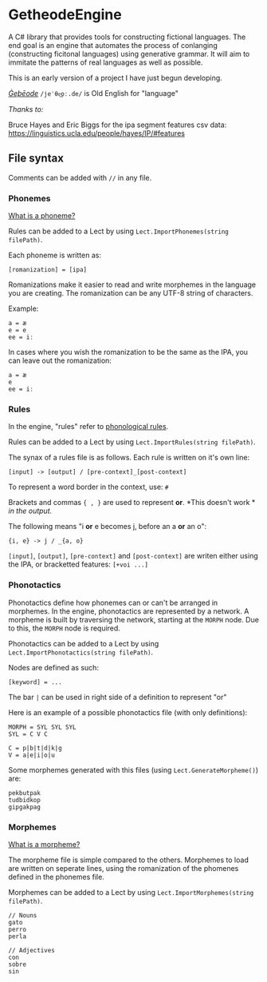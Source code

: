 # GetheodeEngine

A C# library that provides tools for constructing fictional languages. The end 
goal is an engine that automates the process of 
conlanging (constructing ficitonal languages) using generative grammar. It will 
aim to immitate the patterns of real languages as well as possible.

This is an early version of a project I have just begun developing.

*[Ġeþēode](https://en.wiktionary.org/wiki/geþeode)* `/jeˈθe͜oː.de/` is Old 
English for "language"

*Thanks to:*

Bruce Hayes and Eric Biggs for the ipa segment features csv data:
https://linguistics.ucla.edu/people/hayes/IP/#features

## File syntax

Comments can be added with `//` in any file.

### Phonemes

[What is a phoneme?](https://en.wikipedia.org/wiki/Phoneme)

Rules can be added to a Lect by using `Lect.ImportPhonemes(string filePath)`.

Each phoneme is written as:
```
[romanization] = [ipa]
```

Romanizations make it easier to read and write morphemes in the language you are
 creating. The romanization can be any UTF-8 string of characters.

Example:
```
a = æ
e = e
ee = iː
```

In cases where you wish the romanization to be the same as the IPA, you can
 leave out the romanization:
```
a = æ
e
ee = iː
```

### Rules
In the engine, "rules" refer to 
[phonological rules](https://en.wikipedia.org/wiki/Phonological_rule).

Rules can be added to a Lect by using `Lect.ImportRules(string filePath)`.

The synax of a rules file is as follows. Each rule is written on it's own line:

```
[input] -> [output] / [pre-context]_[post-context] 
```

To represent a word border in the context, use: `#`

Brackets and commas `{ , }` are used to represent **or**. *This doesn't work *
*in the output.* 

The following means "i **or** e becomes j, before an a **or** an o": 
```
{i, e} -> j / _{a, o}
```

`[input]`, `[output]`, `[pre-context]` and `[post-context]` are writen either 
using the IPA, or bracketted features: `[+voi ...]`

### Phonotactics

Phonotactics define how phonemes can or can't be arranged in morphemes. In the 
engine, phonotactics are represented by a network. A morpheme is built by 
traversing the network, starting at the `MORPH` node. Due to this, the `MORPH` 
node is required.

Phonotactics can be added to a Lect by using 
`Lect.ImportPhonotactics(string filePath)`.

Nodes are defined as such:
```
[keyword] = ...
```

The bar `|` can be used in right side of a definition to represent "or"

Here is an example of a possible phonotactics file (with only definitions):
```
MORPH = SYL SYL SYL
SYL = C V C

C = p|b|t|d|k|g
V = a|e|i|o|u
```

Some morphemes generated with this files (using `Lect.GenerateMorpheme()`) are:
```
pekbutpak
tudbidkop
gipgakpag
``` 

### Morphemes

[What is a morpheme?](https://en.wikipedia.org/wiki/Morpheme) 

The morpheme file is simple compared to the others. Morphemes to load are 
written on seperate lines, using the romanization of the phomenes defined in 
the phonemes file.

Morphemes can be added to a Lect by using 
`Lect.ImportMorphemes(string filePath)`.


```
// Nouns
gato
perro
perla

// Adjectives
con
sobre
sin
```